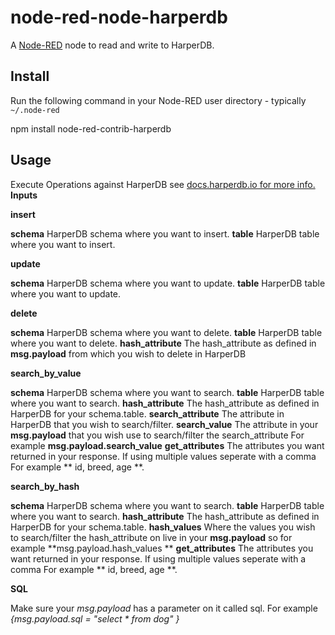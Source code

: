node-red-node-harperdb
========================
A <a href="http://nodered.org" target="_new">Node-RED</a> node to read and write to HarperDB.

Install
-------

Run the following command in your Node-RED user directory - typically `~/.node-red`

 npm install node-red-contrib-harperdb


Usage
-----

Execute Operations against HarperDB see <a href="http://docs.harperdb.io">docs.harperdb.io for more info.  </a>
**Inputs**

 **insert**
 
  **schema** HarperDB schema where you want to insert. 
  **table** HarperDB table where you want to insert. 


 

 **update**
 
  **schema** HarperDB schema where you want to update. 
  **table** HarperDB table where you want to  update. 
 


 **delete**
 
  **schema** HarperDB schema where you want to delete. 
  **table** HarperDB table where you want to delete. 
  **hash_attribute** The hash_attribute as defined in **msg.payload** from which you wish to delete in HarperDB

 




 **search_by_value**
 
  **schema** HarperDB schema where you want to search. 
  **table** HarperDB table where you want to search. 
  **hash_attribute** The hash_attribute as defined in HarperDB for your schema.table. 
  **search_attribute** The attribute in HarperDB that you wish to search/filter. 
  **search_value** The attribute in your **msg.payload** that you wish use to search/filter the search_attribute For example **msg.payload.search_value** 
  **get_attributes** The attributes you want returned in your response.  If using multiple values seperate with a comma For example ** id, breed, age **.  

 
**search_by_hash**
 
  **schema** HarperDB schema where you want to search. 
  **table** HarperDB table where you want to search. 
  **hash_attribute** The hash_attribute as defined in HarperDB for your schema.table. 
  **hash_values** Where the values you wish to search/filter the hash_attribute on live in your **msg.payload**  so for example **msg.payload.hash_values **
  **get_attributes** The attributes you want returned in your response.  If using multiple values seperate with a comma For example ** id, breed, age **.  

 
 **SQL**
 
 Make sure your *msg.payload* has a parameter on it called sql.  For example *{msg.payload.sql = "select * from dog" }*
 